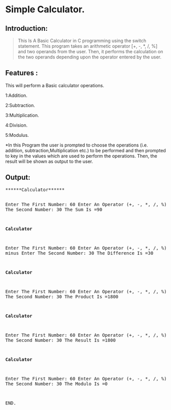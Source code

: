 #  Simple Calculator.

## Introduction:

> This  Is  A  Basic  Calculator  in C  programming  using  the  switch  statement. This  program   takes  an  arithmetic  operator  [+, -, *, /, %] and  two operands  from  the  user. Then, it  performs  the  calculation  on  the  two operands  depending  upon  the  operator  entered  by  the  user.


<h2>Features :</h2>

<p>This will perform a Basic calculator operations.</p>

<p>1:Addition.</p>
<p>2:Subtraction.</p>
<p>3:Multiplication.</p>
<p>4:Division.</p>
<p>5:Modulus.</p>
<p>*In this Program the user is prompted to choose the operations (i.e. addition, subtraction,Multiplication etc.)  to be performed and then prompted to key in the values which are used to perform the operations. Then, the result will be shown as output to the user.</p>


<h2>Output:</h2>
<pre>
******Calculator******

Enter The First Number: 
60
Enter An Operator (+, -, *, /, %): 
+
Enter The Second  Number: 
30
The Sum Is =90

******Calculator******

Enter The First Number: 
60
Enter An Operator (+, -, *, /, %): 
(-) i.e minus
Enter The Second  Number: 
30
The Difference Is =30

******Calculator******

Enter The First Number: 
60
Enter An Operator (+, -, *, /, %): 
x
Enter The Second  Number: 
30
The Product  Is =1800

******Calculator******

Enter The First Number: 
60
Enter An Operator (+, -, *, /, %): 
/
Enter The Second  Number: 
30
The  Result  Is =1800

******Calculator******

Enter The First Number: 
60
Enter An Operator (+, -, *, /, %): 
%
Enter The Second  Number: 
30
The Modulo   Is =0


END.





